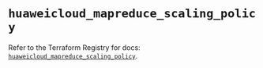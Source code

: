 # `huaweicloud_mapreduce_scaling_policy`

Refer to the Terraform Registry for docs: [`huaweicloud_mapreduce_scaling_policy`](https://registry.terraform.io/providers/huaweicloud/huaweicloud/1.71.1/docs/resources/mapreduce_scaling_policy).

